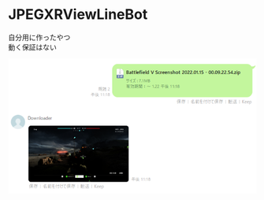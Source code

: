 # JPEGXRViewLineBot
自分用に作ったやつ<br>
動く保証はない

![screenshot](https://raw.githubusercontent.com/fa0311/JPEGXRViewLineBot/main/docs/image/screenshot.png)